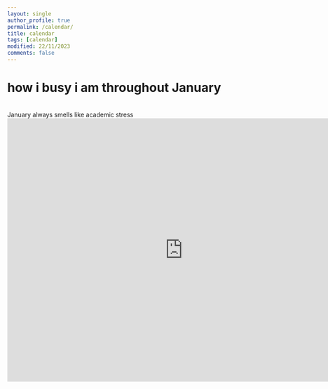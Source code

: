 ```yaml
---
layout: single
author_profile: true
permalink: /calendar/
title: calendar
tags: [calendar]
modified: 22/11/2023
comments: false
---
```

# how i busy i am throughout January
</br>
January always smells like academic stress

<iframe src="https://calendar.google.com/calendar/embed?src=arie.damir%40gmail.com&ctz=Asia%2FTehran" style="border: 0" width="800" height="600" frameborder="0" scrolling="no"></iframe>